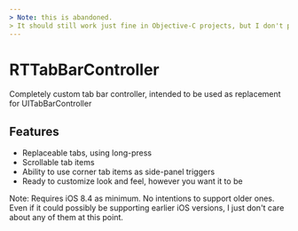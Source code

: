 ```yaml
---
> Note: this is abandoned. 
> It should still work just fine in Objective-C projects, but I don't plan to use nor maintain it anymore.
---
```


# RTTabBarController

Completely custom tab bar controller, intended to be used as replacement for UITabBarController

## Features

* Replaceable tabs, using long-press 
* Scrollable tab items
* Ability to use corner tab items as side-panel triggers
* Ready to customize look and feel, however you want it to be



Note: Requires iOS 8.4 as minimum. No intentions to support older ones. Even if it could possibly be supporting earlier iOS versions, I just don't care about any of them at this point.
